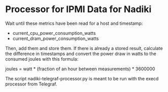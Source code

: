 # Processor for IPMI Data for Nadiki

Wait until these metrics have been read for a host and timestamp:
- current\_cpu\_power\_consumption\_watts
- current\_dram\_power\_consumption\_watts

Then, add them and store them. If there is already a stored result, calculate the difference
in timestamps and convert the power draw in watts to the consumed joules with this formula:

joules = watt * (fraction of an hour between measurements) * 3600000

The script nadiki-telegraf-processor.py is meant to be run with the execd processor from Telegraf.
